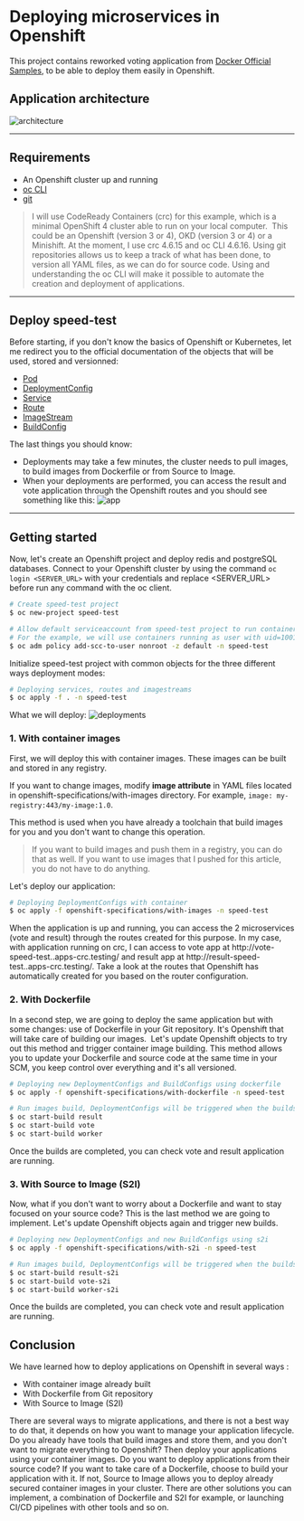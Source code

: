 # Deploying microservices in Openshift

This project contains reworked voting application from [Docker Official Samples](https://github.com/dockersamples/example-speed-test), to be able to deploy them easily in Openshift.

## Application architecture

![architecture](docs/img/architecture.png)

---

## Requirements

- An Openshift cluster up and running
- [oc CLI](https://medium.com/r/?url=https%3A%2F%2Fmirror.openshift.com%2Fpub%2Fopenshift-v4%2Fclients%2Foc%2Flatest%2F)
- [git](https://medium.com/r/?url=https%3A%2F%2Fgit-scm.com%2Fdownloads)

>I will use CodeReady Containers (crc) for this example, which is a minimal OpenShift 4 cluster able to run on your local computer. 
This could be an Openshift (version 3 or 4), OKD (version 3 or 4) or a Minishift.
At the moment, I use crc 4.6.15 and oc CLI 4.6.16.
Using git repositories allows us to keep a track of what has been done, to version all YAML files, as we can do for source code.
Using and understanding the oc CLI will make it possible to automate the creation and deployment of applications.

---

## Deploy speed-test

Before starting, if you don't know the basics of Openshift or Kubernetes, let me redirect you to the official documentation of the objects that will be used, stored and versionned:
- [Pod](https://docs.openshift.com/container-platform/4.6/rest_api/workloads_apis/pod-core-v1.html)
- [DeploymentConfig](https://docs.openshift.com/container-platform/4.6/rest_api/workloads_apis/deploymentconfig-apps-openshift-io-v1.html)
- [Service](https://docs.openshift.com/container-platform/4.6/rest_api/network_apis/service-core-v1.html)
- [Route](https://docs.openshift.com/container-platform/4.6/rest_api/network_apis/route-route-openshift-io-v1.html)
- [ImageStream](https://docs.openshift.com/container-platform/4.6/rest_api/image_apis/imagestream-image-openshift-io-v1.html)
- [BuildConfig](https://docs.openshift.com/container-platform/4.6/rest_api/workloads_apis/buildconfig-build-openshift-io-v1.html)

The last things you should know:
- Deployments may take a few minutes, the cluster needs to pull images, to build images from Dockerfile or from Source to Image.
- When your deployments are performed, you can access the result and vote application through the Openshift routes and you should see something like this:
![app](docs/img/vote-result.png)

---

## Getting started

Now, let's create an Openshift project and deploy redis and postgreSQL databases.
Connect to your Openshift cluster by using the command `oc login <SERVER_URL>` with your credentials and replace <SERVER_URL> before run any command with the oc client.

```bash
# Create speed-test project
$ oc new-project speed-test

# Allow default serviceaccount from speed-test project to run containers with any non-root user
# For the example, we will use containers running as user with uid=1001
$ oc adm policy add-scc-to-user nonroot -z default -n speed-test

```


Initialize speed-test project with common objects for the three different ways deployment modes: 
```bash
# Deploying services, routes and imagestreams
$ oc apply -f . -n speed-test
```

What we will deploy:
![deployments](docs/img/deployments.png)

### 1. With container images

First, we will deploy this with container images. These images can be built and stored in any registry.

If you want to change images, modify **image attribute** in YAML files located in openshift-specifications/with-images directory.
For example, `image: my-registry:443/my-image:1.0`.

This method is used when you have already a toolchain that build images for you and you don't want to change this operation. 

>If you want to build images and push them in a registry, you can do that as well. If you want to use images that I pushed for this article, you do not have to do anything.

Let's deploy our application:
```bash
# Deploying DeploymentConfigs with container
$ oc apply -f openshift-specifications/with-images -n speed-test
```

When the application is up and running, you can access the 2 microservices (vote and result) through the routes created for this purpose.
In my case, with application running on crc, I can access to vote app at http://vote-speed-test..apps-crc.testing/ and result app at http://result-speed-test..apps-crc.testing/. Take a look at the routes that Openshift has automatically created for you based on the router configuration.

### 2. With Dockerfile

In a second step, we are going to deploy the same application but with some changes: use of Dockerfile in your Git repository. It's Openshift that will take care of building our images. 
Let's update Openshift objects to try out this method and trigger container image building.
This method allows you to update your Dockerfile and source code at the same time in your SCM, you keep control over everything and it's all versioned.

```bash
# Deploying new DeploymentConfigs and BuildConfigs using dockerfile
$ oc apply -f openshift-specifications/with-dockerfile -n speed-test

# Run images build, DeploymentConfigs will be triggered when the builds are completed.
$ oc start-build result
$ oc start-build vote
$ oc start-build worker
```

Once the builds are completed, you can check vote and result application are running.

### 3. With Source to Image (S2I)

Now, what if you don't want to worry about a Dockerfile and want to stay focused on your source code? This is the last method we are going to implement.
Let's update Openshift objects again and trigger new builds.

```bash
# Deploying new DeploymentConfigs and new BuildConfigs using s2i
$ oc apply -f openshift-specifications/with-s2i -n speed-test

# Run images build, DeploymentConfigs will be triggered when the builds are completed.
$ oc start-build result-s2i
$ oc start-build vote-s2i
$ oc start-build worker-s2i
```

Once the builds are completed, you can check vote and result application are running.

## Conclusion

We have learned how to deploy applications on Openshift in several ways :
- With container image already built
- With Dockerfile from Git repository
- With Source to Image (S2I)

There are several ways to migrate applications, and there is not a best way to do that, it depends on how you want to manage your application lifecycle.
Do you already have tools that build images and store them, and you don't want to migrate everything to Openshift? Then deploy your applications using your container images.
Do you want to deploy applications from their source code? If you want to take care of a Dockerfile, choose to build your application with it. If not, Source to Image allows you to deploy already secured container images in your cluster.
There are other solutions you can implement, a combination of Dockerfile and S2I for example, or launching CI/CD pipelines with other tools and so on.
